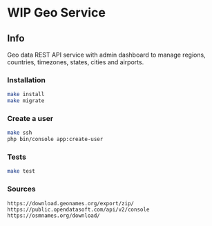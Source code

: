 # WIP Geo Service

## Info

Geo data REST API service with admin dashboard to manage regions, countries, timezones, states, cities and airports.

### Installation
```bash
make install
make migrate
```

### Create a user
```bash
make ssh
php bin/console app:create-user
```

### Tests
```bash
make test
```

### Sources
```
https://download.geonames.org/export/zip/
https://public.opendatasoft.com/api/v2/console
https://osmnames.org/download/
```